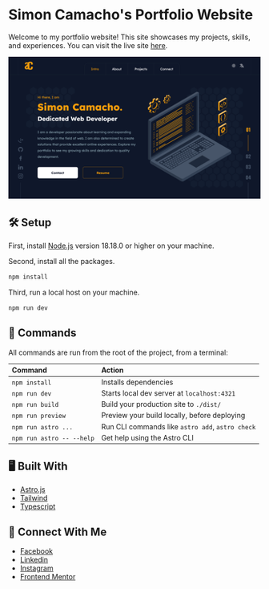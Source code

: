 # Simon Camacho's Portfolio Website

Welcome to my portfolio website! This site showcases my projects, skills, and experiences. You can visit the live site [here](https://simoncamacho.com/en#intro).

![portfolio](/screenshots/screenshot-intro-section.png)

## 🛠️ Setup

First, install [Node.js](https://nodejs.org/) version 18.18.0 or higher on your machine.

Second, install all the packages.

```bash
npm install
```

Third, run a local host on your machine.

```bash
npm run dev
```

## 🧞 Commands

All commands are run from the root of the project, from a terminal:

| Command                   | Action                                           |
| :------------------------ | :----------------------------------------------- |
| `npm install`             | Installs dependencies                            |
| `npm run dev`             | Starts local dev server at `localhost:4321`      |
| `npm run build`           | Build your production site to `./dist/`          |
| `npm run preview`         | Preview your build locally, before deploying     |
| `npm run astro ...`       | Run CLI commands like `astro add`, `astro check` |
| `npm run astro -- --help` | Get help using the Astro CLI                     |

## 🖥️ Built With

- [Astro.js](https://astro.build/)
- [Tailwind](https://tailwindcss.com/)
- [Typescript](https://www.typescriptlang.org/)

## 🔗 Connect With Me

- [Facebook](https://www.facebook.com/CarlosSimon02/)
- [Linkedin](https://www.linkedin.com/in/carlossimon02/)
- [Instagram](https://www.instagram.com/caloycowmoochi/)
- [Frontend Mentor](https://www.frontendmentor.io/profile/CarlosSimon02)
